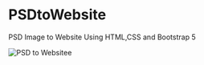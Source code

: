 # PSDtoWebsite
PSD Image to Website Using HTML,CSS and Bootstrap 5


![PSD to Websitee](https://github.com/BhoomikaGhul/PSDtoWebsite/assets/121854997/c06c339d-12fe-4f6e-9de6-0971bcfc644d)

